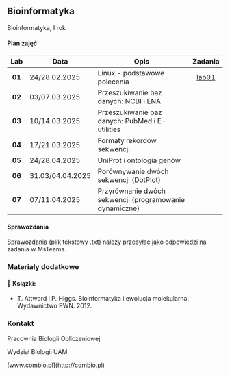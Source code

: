 ## Bioinformatyka

Bioinformatyka, I rok

#### Plan zajęć

| Lab | Data | Opis | Zadania |
| :---: | --- | --- | :---: |
| **01** | 24/28.02.2025 | Linux - podstawowe polecenia  | [lab01](./labs/lab01.md) |
| **02** | 03/07.03.2025 | Przeszukiwanie baz danych: NCBI i ENA  | |
| **03** | 10/14.03.2025 | Przeszukiwanie baz danych: PubMed i E-utilities  | |
| **04** | 17/21.03.2025 | Formaty rekordów sekwencji  | |
| **05** | 24/28.04.2025 | UniProt i ontologia genów  | |
| **06** | 31.03/04.04.2025 | Porównywanie dwóch sekwencji (DotPlot)  | |
| **07** | 07/11.04.2025 | Przyrównanie dwóch sekwencji (programowanie dynamiczne) | |

#### Sprawozdania

Sprawozdania (plik tekstowy .txt) należy przesyłać jako odpowiedzi na zadania w MsTeams.


### Materiały dodatkowe


#### :closed_book: Książki:

* T. Attword i P. Higgs. Bioinformatyka i ewolucja molekularna. Wydawnictwo PWN. 2012.


### Kontakt

Pracownia Biologii Obliczeniowej

Wydział Biologii UAM

[www.combio.pl](http://combio.pl)
